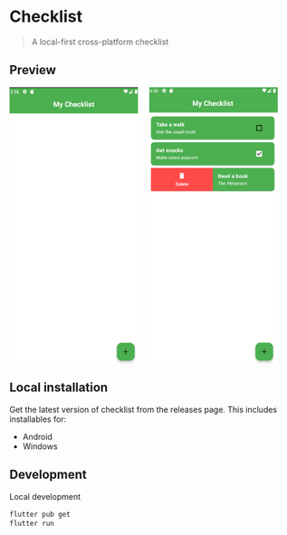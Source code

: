 # Checklist

> A local-first cross-platform checklist

## Preview

<div style="display: flex;">
  <img src="preview/image.png" alt="landing" style="width: 45%; margin-right: 20px">
  <img src="preview/checklist_done.png" alt="done" style="width: 45%;">
</div>

## Local installation

Get the latest version of checklist from the releases page. This includes installables for:

- Android
- Windows 

## Development

Local development

```
flutter pub get
flutter run
```